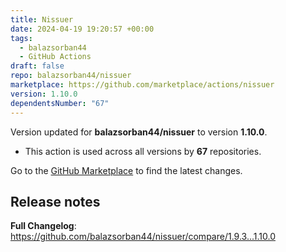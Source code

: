 ```yaml
---
title: Nissuer
date: 2024-04-19 19:20:57 +00:00
tags:
  - balazsorban44
  - GitHub Actions
draft: false
repo: balazsorban44/nissuer
marketplace: https://github.com/marketplace/actions/nissuer
version: 1.10.0
dependentsNumber: "67"
---
```



Version updated for **balazsorban44/nissuer** to version **1.10.0**.
- This action is used across all versions by **67** repositories.

Go to the [GitHub Marketplace](https://github.com/marketplace/actions/nissuer) to find the latest changes.

## Release notes

**Full Changelog**: https://github.com/balazsorban44/nissuer/compare/1.9.3...1.10.0
